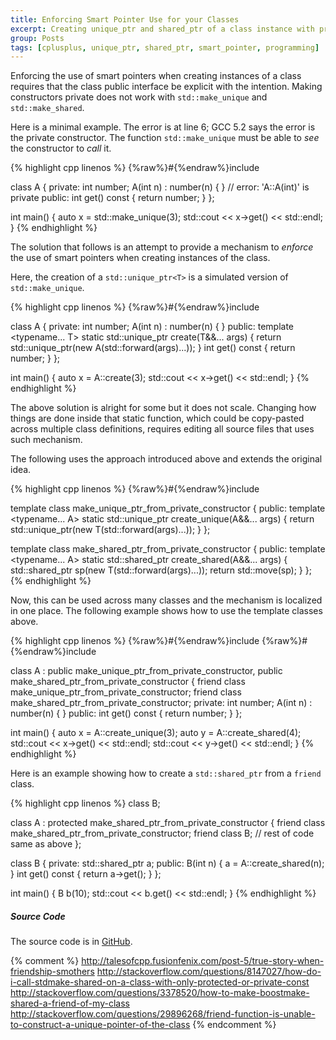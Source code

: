 ```yaml
---
title: Enforcing Smart Pointer Use for your Classes
excerpt: Creating unique_ptr and shared_ptr of a class instance with private constructors.
group: Posts
tags: [cplusplus, unique_ptr, shared_ptr, smart_pointer, programming]
---
```


Enforcing the use of smart pointers when creating instances of a class requires that the class public interface be explicit with the intention.
Making constructors private does not work with `std::make_unique` and `std::make_shared`.

Here is a minimal example.
The error is at line 6; GCC 5.2 says the error is the private constructor.
The function `std::make_unique` must be able to _see_ the constructor to _call_ it.

{% highlight cpp linenos %}
{%raw%}#{%endraw%}include <memory>

class A {
private:
    int number;
    A(int n) : number(n) { }            // error: 'A::A(int)' is private
public:
    int get() const { return number; }
};

int main()
{
    auto x = std::make_unique<A>(3);
    std::cout << x->get() << std::endl;
}
{% endhighlight %}

The solution that follows is an attempt to provide a mechanism to _enforce_ the use of smart pointers when creating instances of the class.

Here, the creation of a `std::unique_ptr<T>` is a simulated version of `std::make_unique`.

{% highlight cpp linenos %}
{%raw%}#{%endraw%}include <memory>

class A {
private:
    int number;
    A(int n) : number(n) { }
public:
    template <typename... T>
    static std::unique_ptr<A> create(T&&... args) {
        return std::unique_ptr<A>(new A(std::forward<T>(args)...));
    }
    int get() const { return number; }
};

int main()
{
    auto x = A::create(3);
    std::cout << x->get() << std::endl;
}
{% endhighlight %}

The above solution is alright for some but it does not scale.
Changing how things are done inside that static function, which could be copy-pasted across multiple class definitions, requires editing all source files that uses such mechanism.

The following uses the approach introduced above and extends the original idea.

{% highlight cpp linenos %}
{%raw%}#{%endraw%}include <memory>

template <typename T>
class make_unique_ptr_from_private_constructor
{
public:
    template <typename... A>
    static std::unique_ptr<T> create_unique(A&&... args) {
        return std::unique_ptr<T>(new T(std::forward<A>(args)...));
    }
};

template <typename T>
class make_shared_ptr_from_private_constructor
{
public:
    template <typename... A>
    static std::shared_ptr<T> create_shared(A&&... args) {
        std::shared_ptr<T> sp(new T(std::forward<A>(args)...));
        return std::move(sp);
    }
};
{% endhighlight %}

Now, this can be used across many classes and the mechanism is localized in one place.
The following example shows how to use the template classes above.

{% highlight cpp linenos %}
{%raw%}#{%endraw%}include <iostream>
{%raw%}#{%endraw%}include <memory>

class A : 
    public make_unique_ptr_from_private_constructor<A>,
    public make_shared_ptr_from_private_constructor<A>
{
    friend class make_unique_ptr_from_private_constructor;
    friend class make_shared_ptr_from_private_constructor;
private:
    int number;
    A(int n) : number(n) { }
public:
    int get() const { return number; }
};

int main()
{
    auto x = A::create_unique(3);
    auto y = A::create_shared(4);
    std::cout << x->get() << std::endl;
    std::cout << y->get() << std::endl;
}
{% endhighlight %}

Here is an example showing how to create a `std::shared_ptr` from a `friend` class.

{% highlight cpp linenos %}
class B;

class A : protected make_shared_ptr_from_private_constructor<A>
{
    friend class make_shared_ptr_from_private_constructor;
    friend class B;
    // rest of code same as above
};

class B
{
private:
    std::shared_ptr<A> a;
public:
    B(int n) { a = A::create_shared(n); }
    int get() const { return a->get(); }
};

int main()
{
    B b(10);
    std::cout << b.get() << std::endl;
}
{% endhighlight %}

##### Source Code

The source code is in [GitHub](https://github.com/rmaicle/smart-ptr-interface).


{% comment %}
http://talesofcpp.fusionfenix.com/post-5/true-story-when-friendship-smothers
http://stackoverflow.com/questions/8147027/how-do-i-call-stdmake-shared-on-a-class-with-only-protected-or-private-const
http://stackoverflow.com/questions/3378520/how-to-make-boostmake-shared-a-friend-of-my-class
http://stackoverflow.com/questions/29896268/friend-function-is-unable-to-construct-a-unique-pointer-of-the-class
{% endcomment %}